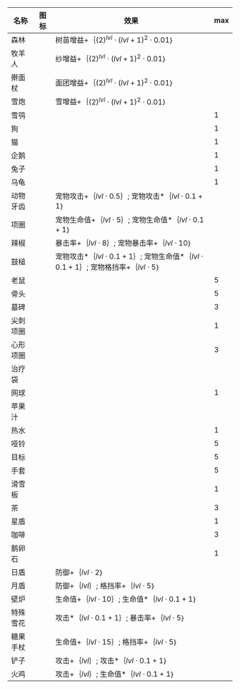 | 名称  | 图标  | 效果  | max |
| --- | --- | --- | --- |
| 森林 | <i class="mdi mdi-forest"></i> | 树苗增益+｛${(2)}^{lvl}  \cdot  {(lvl + 1)}^{2}  \cdot  0.01$｝ |  |
| 牧羊人 | <i class="mdi mdi-sheep"></i> | 纱增益+｛${(2)}^{lvl}  \cdot  {(lvl + 1)}^{2}  \cdot  0.01$｝ |  |
| 擀面杖 | <i class="mdi mdi-arrow-top-right-bottom-left-bold"></i> | 面团增益+｛${(2)}^{lvl}  \cdot  {(lvl + 1)}^{2}  \cdot  0.01$｝ |  |
| 雪炮 | <i class="mdi mdi-snowflake-alert"></i> | 雪增益+｛${(2)}^{lvl}  \cdot  {(lvl + 1)}^{2}  \cdot  0.01$｝ |  |
| 雪鸮 | <i class="mdi mdi-owl"></i> |  | 1 |
| 狗 | <i class="mdi mdi-dog"></i> |  | 1 |
| 猫 | <i class="mdi mdi-cat"></i> |  | 1 |
| 企鹅 | <i class="mdi mdi-penguin"></i> |  | 1 |
| 兔子 | <i class="mdi mdi-rabbit"></i> |  | 1 |
| 乌龟 | <i class="mdi mdi-tortoise"></i> |  | 1 |
| 动物牙齿 | <i class="mdi mdi-tooth"></i> | 宠物攻击+｛$lvl  \cdot  0.5$｝; 宠物攻击*｛$lvl  \cdot  0.1 + 1$｝ |  |
| 项圈 | <i class="mdi mdi-dog-service"></i> | 宠物生命值+｛$lvl  \cdot  5$｝; 宠物生命值*｛$lvl  \cdot  0.1 + 1$｝ |  |
| 辣椒 | <i class="mdi mdi-chili-mild"></i> | 暴击率+｛$lvl  \cdot  8$｝; 宠物暴击率+｛$lvl  \cdot  10$｝ |  |
| 鼓槌 | <i class="mdi mdi-food-drumstick"></i> | 宠物攻击*｛$lvl  \cdot  0.1 + 1$｝; 宠物生命值*｛$lvl  \cdot  0.1 + 1$｝; 宠物格挡率+｛$lvl  \cdot  5$｝ |  |
| 老鼠 | <i class="mdi mdi-rodent"></i> |  | 5 |
| 骨头 | <i class="mdi mdi-bone"></i> |  | 5 |
| 墓碑 | <i class="mdi mdi-grave-stone"></i> |  | 3 |
| 尖刺项圈 | <i class="mdi mdi-decagram-outline"></i> |  | 1 |
| 心形项圈 | <i class="mdi mdi-heart-outline"></i> |  | 3 |
| 治疗袋 | <i class="mdi mdi-sack"></i> |  |  |
| 网球 | <i class="mdi mdi-tennis-ball"></i> |  | 1 |
| 苹果汁 | <i class="mdi mdi-cup"></i> |  |  |
| 热水 | <i class="mdi mdi-needle"></i> |  | 1 |
| 哑铃 | <i class="mdi mdi-dumbbell"></i> |  | 5 |
| 目标 | <i class="mdi mdi-bullseye"></i> |  | 5 |
| 手套 | <i class="mdi mdi-hand-back-left"></i> |  | 5 |
| 滑雪板 | <i class="mdi mdi-snowboard"></i> |  | 1 |
| 茶 | <i class="mdi mdi-tea"></i> |  | 3 |
| 星盾 | <i class="mdi mdi-shield-star"></i> |  | 1 |
| 咖啡 | <i class="mdi mdi-coffee"></i> |  | 3 |
| 鹅卵石 | <i class="mdi mdi-chart-bubble"></i> |  | 1 |
| 日盾 | <i class="mdi mdi-shield-sun"></i> | 防御+｛$lvl  \cdot  2$｝ |  |
| 月盾 | <i class="mdi mdi-shield-moon"></i> | 防御+｛$lvl$｝; 格挡率+｛$lvl  \cdot  5$｝ |  |
| 壁炉 | <i class="mdi mdi-fireplace"></i> | 生命值+｛$lvl  \cdot  10$｝; 生命值*｛$lvl  \cdot  0.1 + 1$｝ |  |
| 特殊雪花 | <i class="mdi mdi-snowflake-variant"></i> | 攻击*｛$lvl  \cdot  0.1 + 1$｝; 暴击率+｛$lvl  \cdot  5$｝ |  |
| 糖果手杖 | <i class="mdi mdi-candycane"></i> | 生命值+｛$lvl  \cdot  15$｝; 格挡率+｛$lvl  \cdot  5$｝ |  |
| 铲子 | <i class="mdi mdi-shovel"></i> | 攻击+｛$lvl$｝; 攻击*｛$lvl  \cdot  0.1 + 1$｝ |  |
| 火鸡 | <i class="mdi mdi-food-turkey"></i> | 攻击+｛$lvl$｝; 生命值*｛$lvl  \cdot  0.1 + 1$｝ |  |
